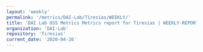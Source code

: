 ```yaml
---
layout: 'weekly'
permalink: '/metrics/DAI-Lab/Tiresias/WEEKLY/'
title: 'DAI Lab OSS Metrics Metrics report for Tiresias | WEEKLY-REPORT-2020-04-26'
organization: 'DAI-Lab'
repository: 'Tiresias'
current_date: '2020-04-26'
---
```


